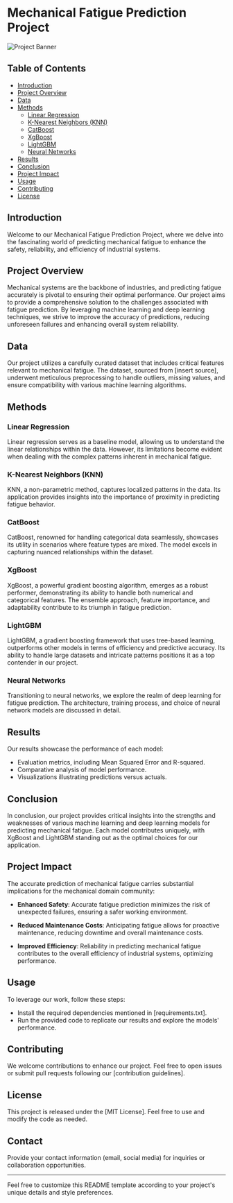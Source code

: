 # Mechanical Fatigue Prediction Project

![Project Banner](https://yasincapar.com/wp-content/uploads/2021/05/Pic-2-1140x646.png)

## Table of Contents
- [Introduction](#introduction)
- [Project Overview](#project-overview)
- [Data](#data)
- [Methods](#methods)
  - [Linear Regression](#linear-regression)
  - [K-Nearest Neighbors (KNN)](#k-nearest-neighbors-knn)
  - [CatBoost](#catboost)
  - [XgBoost](#xgboost)
  - [LightGBM](#lightgbm)
  - [Neural Networks](#neural-networks)
- [Results](#results)
- [Conclusion](#conclusion)
- [Project Impact](#project-impact)
- [Usage](#usage)
- [Contributing](#contributing)
- [License](#license)

## Introduction
Welcome to our Mechanical Fatigue Prediction Project, where we delve into the fascinating world of predicting mechanical fatigue to enhance the safety, reliability, and efficiency of industrial systems.

## Project Overview
Mechanical systems are the backbone of industries, and predicting fatigue accurately is pivotal to ensuring their optimal performance. Our project aims to provide a comprehensive solution to the challenges associated with fatigue prediction. By leveraging machine learning and deep learning techniques, we strive to improve the accuracy of predictions, reducing unforeseen failures and enhancing overall system reliability.

## Data
Our project utilizes a carefully curated dataset that includes critical features relevant to mechanical fatigue. The dataset, sourced from [insert source], underwent meticulous preprocessing to handle outliers, missing values, and ensure compatibility with various machine learning algorithms.

## Methods
### Linear Regression
Linear regression serves as a baseline model, allowing us to understand the linear relationships within the data. However, its limitations become evident when dealing with the complex patterns inherent in mechanical fatigue.

### K-Nearest Neighbors (KNN)
KNN, a non-parametric method, captures localized patterns in the data. Its application provides insights into the importance of proximity in predicting fatigue behavior.

### CatBoost
CatBoost, renowned for handling categorical data seamlessly, showcases its utility in scenarios where feature types are mixed. The model excels in capturing nuanced relationships within the dataset.

### XgBoost
XgBoost, a powerful gradient boosting algorithm, emerges as a robust performer, demonstrating its ability to handle both numerical and categorical features. The ensemble approach, feature importance, and adaptability contribute to its triumph in fatigue prediction.

### LightGBM
LightGBM, a gradient boosting framework that uses tree-based learning, outperforms other models in terms of efficiency and predictive accuracy. Its ability to handle large datasets and intricate patterns positions it as a top contender in our project.

### Neural Networks
Transitioning to neural networks, we explore the realm of deep learning for fatigue prediction. The architecture, training process, and choice of neural network models are discussed in detail.

## Results
Our results showcase the performance of each model:

- Evaluation metrics, including Mean Squared Error and R-squared.
- Comparative analysis of model performance.
- Visualizations illustrating predictions versus actuals.

## Conclusion
In conclusion, our project provides critical insights into the strengths and weaknesses of various machine learning and deep learning models for predicting mechanical fatigue. Each model contributes uniquely, with XgBoost and LightGBM standing out as the optimal choices for our application.

## Project Impact
The accurate prediction of mechanical fatigue carries substantial implications for the mechanical domain community:

- **Enhanced Safety**: Accurate fatigue prediction minimizes the risk of unexpected failures, ensuring a safer working environment.

- **Reduced Maintenance Costs**: Anticipating fatigue allows for proactive maintenance, reducing downtime and overall maintenance costs.

- **Improved Efficiency**: Reliability in predicting mechanical fatigue contributes to the overall efficiency of industrial systems, optimizing performance.

## Usage
To leverage our work, follow these steps:

- Install the required dependencies mentioned in [requirements.txt].
- Run the provided code to replicate our results and explore the models' performance.

## Contributing
We welcome contributions to enhance our project. Feel free to open issues or submit pull requests following our [contribution guidelines].

## License
This project is released under the [MIT License]. Feel free to use and modify the code as needed.


## Contact
Provide your contact information (email, social media) for inquiries or collaboration opportunities.

---
Feel free to customize this README template according to your project's unique details and style preferences.
